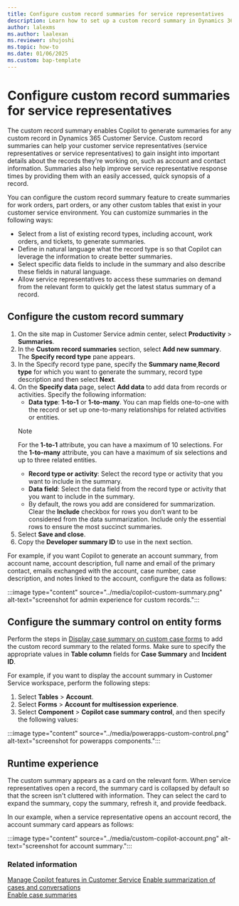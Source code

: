 ```yaml
---
title: Configure custom record summaries for service representatives
description: Learn how to set up a custom record summary in Dynamics 365 Customer Service.
author: lalexms 
ms.author: laalexan
ms.reviewer: shujoshi
ms.topic: how-to 
ms.date: 01/06/2025
ms.custom: bap-template 
---
```


# Configure custom record summaries for service representatives

The custom record summary enables Copilot to generate summaries for any custom record in Dynamics 365 Customer Service. Custom record summaries can help your customer service representatives (service representatives or service representatives) to gain insight into important details about the records they're working on, such as account and contact information. Summaries also help improve service representative response times by providing them with an easily accessed, quick synopsis of a record.

You can configure the custom record summary feature to create summaries for work orders, part orders, or any other custom tables that exist in your customer service environment. You can customize summaries in the following ways:
- Select from a list of existing record types, including account, work orders, and tickets, to generate summaries.
- Define in natural language what the record type is so that Copilot can leverage the information to create better summaries.
- Select specific data fields to include in the summary and also describe these fields in natural language.
- Allow service representatives to access these summaries on demand from the relevant form to quickly get the latest status summary of a record.

## Configure the custom record summary

1. On the site map in Customer Service admin center, select **Productivity** > **Summaries**.
1. In the **Custom record summaries** section, select **Add new summary**. The **Specify record type** pane appears.
1. In the Specify record type pane, specify the **Summary name**,**Record type** for which you want to generate the summary, record type description and then select **Next**.  
1. On the **Specify data** page, select **Add data** to add data from records or activities. Specify the following information:
   - **Data type**: **1-to-1** or **1-to-many**. You can map fields one-to-one with the record or set up one-to-many relationships for related activities or entities.
    > [!Note]
    > For the **1-to-1** attribute, you can have a maximum of 10 selections. For the **1-to-many** attribute, you can have a maximum of six selections and up to three related entities.
   - **Record type or activity**: Select the record type or activity that you want to include in the summary.
   - **Data field**: Select the data field from the record type or activity that you want to include in the summary.
   - By default, the rows you add are considered for summarization. Clear the **Include** checkbox for rows you don’t want to be considered from the data summarization. Include only the essential rows to ensure the most succinct summaries.
1. Select **Save and close**.
1. Copy the **Developer summary ID** to use in the next section.

For example, if you want Copilot to generate an account summary, from account name, account description, full name and email of the primary contact, emails exchanged with the account, case number, case description, and notes linked to the account, configure the data as follows:

:::image type="content" source="../media/copilot-custom-summary.png" alt-text="screenshot for admin experience for custom records.":::


## Configure the summary control on entity forms

Perform the steps in [Display case summary on custom case forms](copilot-powerapps-settings.md) to add the custom record summary to the related forms. Make sure to specify the appropriate values in **Table column** fields for **Case Summary** and **Incident ID**.

For example, if you want to display the account summary in Customer Service workspace, perform the following steps:
1. Select **Tables** > **Account**.
1. Select **Forms** > **Account for multisession experience**.
1. Select **Component** > **Copilot case summary control**, and then specify the following values:

  :::image type="content" source="../media/powerapps-custom-control.png" alt-text="screenshot for powerapps components.":::

## Runtime experience

The custom summary appears as a card on the relevant form. When service representatives open a record, the summary card is collapsed by default so that the screen isn't cluttered with information. They can select the card to expand the summary, copy the summary, refresh it, and provide feedback.

In our example, when a service representative opens an account record, the account summary card appears as follows:

:::image type="content" source="../media/custom-copilot-account.png" alt-text="screenshot for account summary.":::

### Related information

[Manage Copilot features in Customer Service](configure-copilot-features.md) 
[Enable summarization of cases and conversations](copilot-enable-summary.md)   
[Enable case summaries](copilot-enable-summary.md#enable-case-summaries.md)